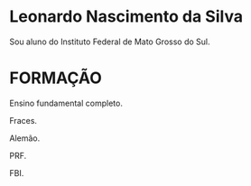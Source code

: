 # Leonardo Nascimento da Silva 
Sou aluno do Instituto Federal de Mato Grosso do Sul.

# FORMAÇÃO
Ensino fundamental completo.

Fraces.

Alemão.

PRF.

FBI.


